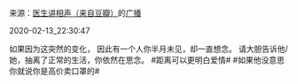来源：[医生讲相声（来自豆瓣）](https://www.douban.com/people/17365075/)的[广播](https://www.douban.com/people/17365075/status/2809200730/)


2020-02-13_22:30:47


如果因为这突然的变化，
因此有一个人你半月未见，却一直想念。
请大胆告诉他/她，抽离了正常的生活，你依然在思念。
&#35;距离可以更明白爱情&#35;
&#35;如果他没意思你就说你是高价卖口罩的&#35;
